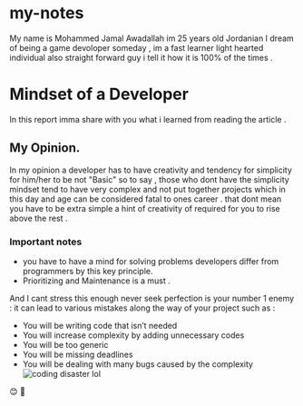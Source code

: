 # my-notes
My name is Mohammed Jamal Awadallah 
im 25 years old Jordanian
I dream of being a game devoloper someday , im a fast learner light hearted individual also straight forward guy i tell it how it is 100% of the times . 


# Mindset of a Developer 

In this report imma share with you what i learned from reading the article . 


## My Opinion.
In my opinion a developer has to have creativity and tendency for simplicity  
for him/her to be not "Basic" so to say , those who dont have the simplicity mindset tend to have very complex and not put together projects which in this day and age can be considered fatal to ones career . 
that dont mean you have to be extra simple a hint of creativity of required for you to rise above the rest .

### Important notes 
*   you have to have a mind for solving problems developers differ from programmers by this key principle.
*  Prioritizing and Maintenance is a must .

 And I cant stress this enough never seek perfection is your number 1 enemy : it can lead to various mistakes along the way of your project such as : 
-   You will be writing code that isn’t needed
-   You will increase complexity by adding unnecessary codes
-   You will be too generic
-   You will be missing deadlines
-   You will be dealing with many bugs caused by the complexity
![coding disaster lol](https://jaxenter.com/wp-content/uploads/2018/04/shutterstock_425879608.jpg)

:blush: :bow: 
